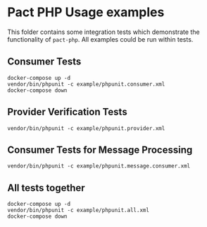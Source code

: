 # Pact PHP Usage examples

This folder contains some integration tests which demonstrate the functionality of `pact-php`.
All examples could be run within tests.

## Consumer Tests

    docker-compose up -d 
    vendor/bin/phpunit -c example/phpunit.consumer.xml
    docker-compose down
    
## Provider Verification Tests

    vendor/bin/phpunit -c example/phpunit.provider.xml
    
## Consumer Tests for Message Processing

    vendor/bin/phpunit -c example/phpunit.message.consumer.xml
    
## All tests together 

    docker-compose up -d 
    vendor/bin/phpunit -c example/phpunit.all.xml
    docker-compose down
